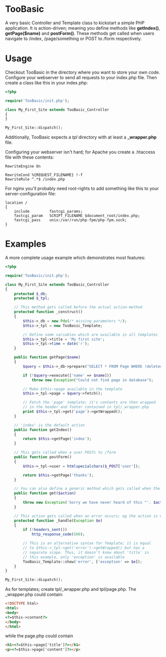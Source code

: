 TooBasic
========

A very basic Controller and Template class to kickstart a simple PHP application. It is action-driven; meaning you define methods like **getIndex()**, **getPage($name)** and **postForm()**. These methods get called when users navigate to /index, /page/something or POST to /form respectively.

Usage
=====

Checkout TooBasic in the directory where you want to store your own code. Configure your webserver to send all requests to your index.php file. Then create a class like this in your index.php:

```php
<?php

require('TooBasic/init.php');

class My_First_Site extends TooBasic_Controller
{
}

My_First_Site::dispatch();
````

Additionally, TooBasic expects a *tpl* directory with at least a **_wrapper.php** file.

Configuring your webserver isn't hard; for Apache you create a .htaccess file with these contents:

```
RewriteEngine On

RewriteCond %{REQUEST_FILENAME} !-f
RewriteRule ^.*$ /index.php
```

For nginx you'll probably need root-rights to add something like this to your server-configuration file:

````
location /
{
	include         fastcgi_params;
	fastcgi_param   SCRIPT_FILENAME $document_root/index.php;
	fastcgi_pass    unix:/var/run/php-fpm/php-fpm.sock;
}
````

Examples
========

A more complete usage example which demonstrates most features:

```php
<?php

require('TooBasic/init.php');

class My_First_Site extends TooBasic_Controller
{
	protected $_db;
	protected $_tpl;

	// This method gets called before the actual action-method
	protected function _construct()
	{
		$this->_db = new Pdo(/* missing parameters */);
		$this->_tpl = new TooBasic_Template;

		// Define some variables which are available in all templates
		$this->_tpl->title = 'My first site';
		$this->_tpl->time = date('r');
	}

	public function getPage($name)
	{
		$query = $this->_db->prepare("SELECT * FROM Page WHERE !deleted AND name = ?");

		if (!$query->execute(['name' => $name]))
			throw new Exception("Could not find page in database");

		// Make $this->page available in the template
		$this->_tpl->page = $query->fetch();

		// Fetch the 'page' template; it's contents are then wrapped
		// in the header and footer contained in tpl/_wrapper.php
		print $this->_tpl->get('page')->getWrapped();
	}

	// 'index' is the default action
	public function getIndex()
	{
		return $this->getPage('index');
	}

	// This gets called when a user POSTs to /form
	public function postForm()
	{
		$this->_tpl->user = htmlspecialchars($_POST['user']);

		return $this->getPage('thanks');
	}

	// You can also define a generic method which gets called when the specific action is unknown
	public function get($action)
	{
		throw new Exception('Sorry we have never heard of this "'. $action .'" you speak of');
	}

	// This action gets called when an error occurs; eg the action is unknown
	protected function _handle(Exception $e)
	{
		if (!headers_sent())
			http_response_code(500);

		// This is an alternative syntax for Template; it is equal
		// to $this->_tpl->get('error')->getWrapped() but has a
		// separate scope. Thus, it doesn't know about 'title' in 
		// this example, only 'exception' is available
		TooBasic_Template::show('error', ['exception' => $e]);
	}
}

My_First_Site::dispatch();
````

As for templates; create tpl/_wrapper.php and tpl/page.php. The _wrapper.php could contain:
```html
<!DOCTYPE html>
<html>
<body>
<?=$this->content?>
</body>
</html>
```

while the page.php could contain
```html
<h1><?=$this->page['title']?></h1>
<p><?=$this->page['content']?></p>
```
